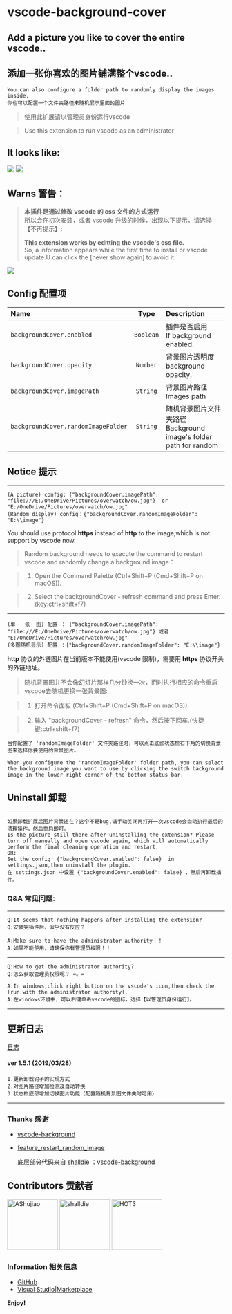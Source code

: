 # vscode-background-cover

## Add a picture you like to cover the entire vscode..
## 添加一张你喜欢的图片铺满整个vscode..

    You can also configure a folder path to randomly display the images inside.
    你也可以配置一个文件夹路径来随机展示里面的图片

>使用此扩展请以管理员身份运行vscode

>Use this extension to run vscode as an administrator

## It looks like:

![](https://user-images.githubusercontent.com/14969576/47087812-92168980-d24f-11e8-9a69-cee757ace627.png)
![](https://user-images.githubusercontent.com/14969576/55158915-f7758b80-519a-11e9-9699-9db0ed771c91.gif)

## Warns 警告：

> **本插件是通过修改 vscode 的 css 文件的方式运行**  
> 所以会在初次安装，或者 vscode 升级的时候，出现以下提示，请选择 【不再提示】:
>
> **This extension works by editting the vscode's css file.**  
> So, a information appears while the first time to install or vscode update.U can click the [never show again] to avoid it.

![](https://user-images.githubusercontent.com/14969576/47090529-b1b0b080-d255-11e8-8812-d541cb1c3852.png)


## Config 配置项

| Name                        |      Type       | Description                                                                                 |
| :------------------------   | :-------------: | :------------------------------------------------------------------------------------------ |
| `backgroundCover.enabled`   |    `Boolean`    | 插件是否启用 <br> If background enabled.                                                     |
| `backgroundCover.opacity`   |    `Number`     | 背景图片透明度 <br> background opacity.                                                      |
| `backgroundCover.imagePath` |    `String`     | 背景图片路径<br> Images path                                                                 |
| `backgroundCover.randomImageFolder` |    `String`     | 随机背景图片文件夹路径<br> Background image's folder path for random                   |

## Notice 提示
---
    (A picture) config: {"backgroundCover.imagePath": "file:///E:/OneDrive/Pictures/overwatch/ow.jpg"}  or "E:/OneDrive/Pictures/overwatch/ow.jpg"
    (Random display) config：{"backgroundCover.randomImageFolder": "E:\\image"}

You should use protocol **https** instead of **http** to the image,which is not support by vscode now.

>Random background needs to execute the command to restart vscode and randomly change a background image：

>1. Open the Command Palette (Ctrl+Shift+P (Cmd+Shift+P on macOS)).

>2. Select the backgroundCover - refresh command and press Enter.(key:ctrl+shift+f7)

----
    (单   张  图) 配置 ： {"backgroundCover.imagePath": "file:///E:/OneDrive/Pictures/overwatch/ow.jpg"} 或者 "E:/OneDrive/Pictures/overwatch/ow.jpg"
    (多图随机显示) 配置 ：{"backgroundCover.randomImageFolder": "E:\\image"}



**http** 协议的外链图片在当前版本不能使用(vscode 限制)，需要用 **https** 协议开头的外链地址。

>随机背景图并不会像幻灯片那样几分钟换一次，而时执行相应的命令重启vscode去随机更换一张背景图:

>1. 打开命令面板 (Ctrl+Shift+P (Cmd+Shift+P on macOS)).

>2. 输入 "backgroundCover - refresh" 命令，然后按下回车.(快捷键:ctrl+shift+f7)


    当你配置了 'randomImageFolder' 文件夹路径时，可以点击底部状态栏右下角的切换背景图来选择你要使用的背景图片。

    When you configure the 'randomImageFolder' folder path, you can select the background image you want to use by clicking the switch background image in the lower right corner of the bottom status bar.


## Uninstall 卸载
---

    如果卸载扩展后图片背景还在？这个不是bug,请手动关闭再打开一次vscode会自动执行最后的清理操作，然后重启即可。
    Is the picture still there after uninstalling the extension? Please turn off manually and open vscode again, which will automatically perform the final cleaning operation and restart.
    OR:
    Set the config  {"backgroundCover.enabled": false}  in settings.json,then uninstall the plugin.
    在 settings.json 中设置 {"backgroundCover.enabled": false} ，然后再卸载插件。
    

### Q&A 常见问题:

---

    Q:It seems that nothing happens after installing the extension?
    Q:安装完插件后，似乎没有反应？

    A:Make sure to have the administrator authority！！
    A:如果不能使用，请确保你有管理员权限！！

---

    Q:How to get the administrator authority?
    Q:怎么获取管理员权限呢？ =。=

    A:In windows,click right button on the vscode's icon,then check the [run with the administrator authority].
    A:在windows环境中，可以右键单击vscode的图标，选择【以管理员身份运行】。

---
## 更新日志
[日志](https://github.com/vscode-extension/vscode-background-cover/blob/master/CHANGELOG.md)

#### ver 1.5.1 (2019/03/28)
	1.更新卸载钩子的实现方式
    2.对图片路径增加检测及自动转换
    3.状态栏底部增加切换图片功能（配置随机背景图文件夹时可用）
---
### Thanks 感谢

* [vscode-background](https://github.com/shalldie/vscode-background)
* [feature_restart_random_image](https://github.com/AShujiao/vscode-background-cover/pull/2)

    底层部分代码来自 [shalldie](https://github.com/shalldie) ：[vscode-background](https://marketplace.visualstudio.com/items?itemName=shalldie.background)

## Contributors 贡献者
[<img alt="AShujiao" src="https://avatars2.githubusercontent.com/u/14969576?s=460&v=4" width="117">](https://github.com/AShujiao)
[<img alt="shalldie" src="https://avatars3.githubusercontent.com/u/9987486?s=460&v=4" width="117">](https://github.com/shalldie)
[<img alt="HOT3" src="https://avatars0.githubusercontent.com/u/43977240?s=400&v=4" width="117">](https://github.com/hot3)

### Information 相关信息

* [GitHub](https://github.com/AShujiao/vscode-background-cover)
* [Visual Studio|Marketplace](https://marketplace.visualstudio.com/items?itemName=manasxx.background-cover)


**Enjoy!**

